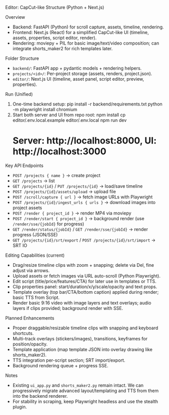 Editor: CapCut-like Structure (Python + Next.js)

Overview
- Backend: FastAPI (Python) for scroll capture, assets, timeline, rendering.
- Frontend: Next.js (React) for a simplified CapCut-like UI (timeline, assets, properties, script editor, render).
- Rendering: moviepy + PIL for basic image/text/video composition; can integrate shorts_maker2 for rich templates later.

Folder Structure
- `backend/`: FastAPI app + pydantic models + rendering helpers.
- `projects/<id>/`: Per-project storage (assets, renders, project.json).
- `editor/`: Next.js UI (timeline, asset panel, script editor, preview, properties).

Run (Unified)
1) One-time backend setup:
   pip install -r backend/requirements.txt
   python -m playwright install chromium
2) Start both server and UI from repo root:
   npm install
   cp editor/.env.local.example editor/.env.local
   npm run dev
   # Server: http://localhost:8000, UI: http://localhost:3000

Key API Endpoints
- `POST /projects { name }` → create project
- `GET /projects` → list
- `GET /projects/{id}` / `PUT /projects/{id}` → load/save timeline
- `POST /projects/{id}/assets/upload` → upload file
- `POST /scroll/capture { url }` → fetch image URLs with Playwright
- `POST /projects/{id}/ingest_urls { urls }` → download images into project assets
- `POST /render { project_id }` → render MP4 via moviepy
- `POST /render/start { project_id }` → background render (use `/render/sse/{jobId}` for progress)
- `GET /render/status/{jobId}` / `GET /render/sse/{jobId}` → render progress (JSON/SSE)
- `GET /projects/{id}/srt/export` / `POST /projects/{id}/srt/import` → SRT IO

Editing Capabilities (current)
- Drag/resize timeline clips with zoom + snapping; delete via Del, fine adjust via arrows.
- Upload assets or fetch images via URL auto-scroll (Python Playwright).
- Edit script (title/price/features/CTA) for later use in templates or TTS.
- Clip properties panel: start/duration/x/y/scale/opacity and text props.
- Template overlay (top bar/CTA/bottom caption) applied during render; basic TTS from Script.
- Render basic 9:16 video with image layers and text overlays; audio layers if clips provided; background render with SSE.

Planned Enhancements
- Proper draggable/resizable timeline clips with snapping and keyboard shortcuts.
- Multi-track overlays (stickers/images), transitions, keyframes for position/opacity.
- Template application (map template JSON into overlay drawing like shorts_maker2).
- TTS integration per-script section; SRT import/export.
- Background rendering queue + progress SSE.

Notes
- Existing `ui_app.py` and `shorts_maker2.py` remain intact. We can progressively migrate advanced layout/templating and TTS from them into the backend renderer.
- For stability in scraping, keep Playwright headless and use the stealth plugin.
